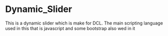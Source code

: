 # Dynamic_Slider
This is a dynamic slider which is make for DCL. The main scripting language used in this that is javascript and some bootstrap also wed in it 
